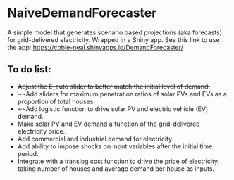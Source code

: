 # NaiveDemandForecaster
A simple model that generates scenario based projections (aka forecasts) for grid-delivered electricity. Wrapped in a Shiny app. See this link to use the app: https://coble-neal.shinyapps.io/DemandForecaster/ 

## To do list:

- ~~Adjust the E_auto slider to better match the initial level of demand.~~
- ~~Add sliders for maximum penetration ratios of solar PVs and EVs as a proportion of total houses.
- ~~Add logistic function to drive solar PV and electric vehicle (EV) demand.
- Make solar PV and EV demand a function of the grid-delivered electricity price.
- Add commercial and industrial demand for electricity.
- Add ability to impose shocks on input variables after the initial time period.
- Integrate with a translog cost function to drive the price of electricity, taking number of houses and average demand per house as inputs.
